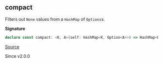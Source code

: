 ## compact

Filters out `None` values from a `HashMap` of `Options`s.

**Signature**

```ts
declare const compact: <K, A>(self: HashMap<K, Option<A>>) => HashMap<K, A>
```

[Source](https://github.com/Effect-TS/effect/tree/main/packages/effect/src/HashMap.ts#L426)

Since v2.0.0
